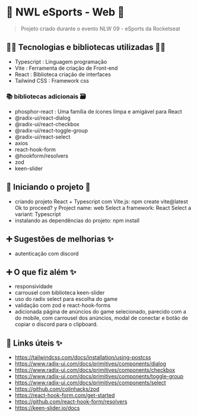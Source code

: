 # 🚀 NWL eSports - Web 🚀

> Projeto criado durante o evento NLW 09 - eSports da Rocketseat

## 👨‍💻 Tecnologias e bibliotecas utilizadas 👩‍💻

- Typescript : Linguagem programação
- Vite : Ferramenta de criação de Front-end
- React : Biblioteca criação de interfaces
- Tailwind CSS : Framework css

### 📚 bibliotecas adicionais 🗃️

- phosphor-react : Uma família de ícones limpa e amigável para React
- @radix-ui/react-dialog
- @radix-ui/react-checkbox
- @radix-ui/react-toggle-group
- @radix-ui/react-select
- axios
- react-hook-form
- @hookform/resolvers
- zod
- keen-slider

## 📃 Iniciando o projeto 📖

- criando projeto React + Typescript com Vite.js:
  npm create vite@latest
  Ok to proceed? y
  Project name: web
  Select a framework: React
  Select a variant: Typescript
- instalando as dependências do projeto: npm install

## ➕ Sugestões de melhorias ✨

- autenticação com discord

## ➕ O que fiz além ✨

- responsividade
- carrousel com biblioteca keen-slider
- uso do radix select para escolha do game
- validação com zod e react-hook-forms
- adicionada página de anúncios do game selecionado, parecido com a do mobile,
  com carrousel dos anúncios, modal de conectar e botão de copiar o discord para
  o clipboard.

## 🔗 Links úteis ✨

- https://tailwindcss.com/docs/installation/using-postcss
- https://www.radix-ui.com/docs/primitives/components/dialog
- https://www.radix-ui.com/docs/primitives/components/checkbox
- https://www.radix-ui.com/docs/primitives/components/toggle-group
- https://www.radix-ui.com/docs/primitives/components/select
- https://github.com/colinhacks/zod
- https://react-hook-form.com/get-started
- https://github.com/react-hook-form/resolvers
- https://keen-slider.io/docs
